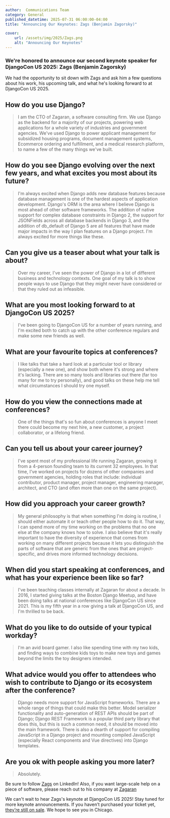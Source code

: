```yaml
---
author:  Communications Team
category: General
published_datetime: 2025-07-31 06:00:00-04:00 
title: "Announcing Our Keynotes: Zags (Benjamin Zagorsky)"

cover:
    url: /assets/img/2025/Zags.png
    alt: "Announcing Our Keynotes"
---
```


### We're honored to announce our second keynote speaker for DjangoCon US 2025: Zags (Benjamin Zagorsky)

We had the opportunity to sit down with Zags and ask him a few questions about his work, his upcoming talk, and what he's looking forward to at DjangoCon US 2025.

## How do you use Django?

> I am the CTO of Zagaran, a software consulting firm.  We use Django as the backend for a majority of our projects, powering web applications for a whole variety of industries and government agencies.  We've used Django to power applicant management for subsidized housing programs, document management systems, Ecommerce ordering and fulfillment, and a medical research platform, to name a few of the many things we've built.

## How do you see Django evolving over the next few years, and what excites you most about its future?

> I'm always excited when Django adds new database features because database management is one of the hardest aspects of application development.  Django's ORM is the area where I believe Django is most ahead of other software frameworks.  The addition of native support for complex database constraints in Django 2, the support for JSONFields across all database backends in Django 3, and the addition of db_default of Django 5 are all features that have made major impacts in the way I plan features on a Django project.  I'm always excited for more things like these.

## Can you give us a teaser about what your talk is about?

> Over my career, I've seen the power of Django in a lot of different business and technology contexts.  One goal of my talk is to show people ways to use Django that they might never have considered or that they ruled out as infeasible.

## What are you most looking forward to at DjangoCon US 2025?

> I've been going to DjangoCon US for a number of years running, and I'm excited both to catch up with the other conference regulars and make some new friends as well.

## What are your favourite topics at conferences?

> I like talks that take a hard look at a particular tool or library (especially a new one), and show both where it's strong and where it's lacking.  There are so many tools and libraries out there (far too many for me to try personally), and good talks on these help me tell what circumstances I should try one myself.

## How do you view the connections made at conferences?

> One of the things that's so fun about conferences is anyone I meet there could become my next hire, a new customer, a project collaborator, or a lifelong friend.

## Can you tell us about your career journey?

> I've spent most of my professional life running Zagaran, growing it from a 4-person founding team to its current 32 employees.  In that time, I've worked on projects for dozens of other companies and government agencies, holding roles that include: individual contributor, product manager, project manager, engineering manager, architect, and CTO (and often more than one on the same project).

## How did you approach your career growth?

> My general philosophy is that when something I'm doing is routine, I should either automate it or teach other people how to do it.  That way, I can spend more of my time working on the problems that no one else at the company knows how to solve.  I also believe that it's really important to have the diversity of experience that comes from working on many different projects because it lets you distinguish the parts of software that are generic from the ones that are project-specific, and drives more informed technology decisions.

## When did you start speaking at conferences, and what has your experience been like so far?

> I've been teaching classes internally at Zagaran for about a decade.  In 2016, I started giving talks at the Boston Django Meetup, and have been doing talks at national conferences like DjangoCon US since 2021.  This is my fifth year in a row giving a talk at DjangoCon US, and I'm thrilled to be back.

## What do you like to do outside of your typical workday?

> I'm an avid board gamer.  I also like spending time with my two kids, and finding ways to combine kids toys to make new toys and games beyond the limits the toy designers intended.

## What advice would you offer to attendees who wish to contribute to Django or its ecosystem after the conference?

> Django needs more support for JavaScript frameworks.  There are a whole range of things that could make this better.  Model serializer functionality and auto-generation of REST APIs should be part of Django; Django REST Framework is a popular third party library that does this, but this is such a common need, it should be moved into the main framework.  There is also a dearth of support for compiling JavaScript in a Django project and mounting compiled JavaScript (especially React components and Vue directives) into Django templates.

## Are you ok with people asking you more later?

> Absolutely.

Be sure to follow [Zags](https://www.linkedin.com/in/zagorsky/) on LinkedIn! Also, if you want large-scale help on a piece of software, please reach out to his company at [Zagaran](https://zagaran.com/contact-us/)

We can't wait to hear Zags's keynote at DjangoCon US 2025! Stay tuned for more keynote announcements. If you haven’t purchased your ticket yet, [they’re still on sale](https://ti.to/defna/djangocon-us-2025).
We hope to see you in Chicago.
